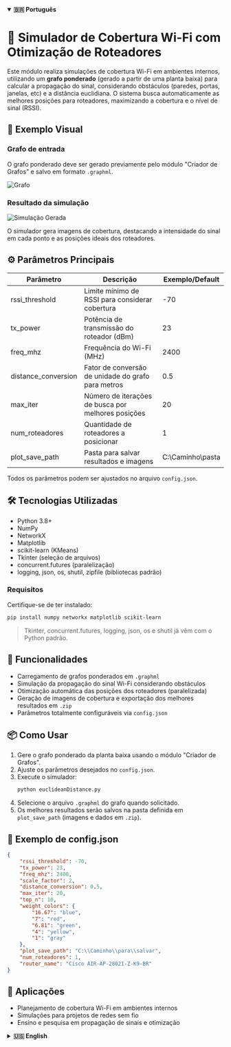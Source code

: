 <details open>
  <summary><strong>🇧🇷 Português</strong></summary>

<h1>📡 Simulador de Cobertura Wi-Fi com Otimização de Roteadores</h1>

Este módulo realiza simulações de cobertura Wi-Fi em ambientes internos, utilizando um **grafo ponderado** (gerado a partir de uma planta baixa) para calcular a propagação do sinal, considerando obstáculos (paredes, portas, janelas, etc) e a distância euclidiana. O sistema busca automaticamente as melhores posições para roteadores, maximizando a cobertura e o nível de sinal (RSSI).

## 📌 Exemplo Visual

### Grafo de entrada

O grafo ponderado deve ser gerado previamente pelo módulo "Criador de Grafos" e salvo em formato `.graphml`.

![Grafo](https://github.com/LazaroJPR/TCC/blob/main/Dados/Grafos/Salas%20Pequenas.png)

### Resultado da simulação

![Simulação Gerada](https://github.com/LazaroJPR/TCC/blob/main/Dados/Simulações/simulacao.png)

O simulador gera imagens de cobertura, destacando a intensidade do sinal em cada ponto e as posições ideais dos roteadores.

## ⚙️ Parâmetros Principais

| Parâmetro           | Descrição                                              | Exemplo/Default      |
|---------------------|--------------------------------------------------------|----------------------|
| rssi_threshold      | Limite mínimo de RSSI para considerar cobertura        | -70                  |
| tx_power            | Potência de transmissão do roteador (dBm)              | 23                   |
| freq_mhz            | Frequência do Wi-Fi (MHz)                              | 2400                 |
| distance_conversion | Fator de conversão de unidade do grafo para metros     | 0.5                  |
| max_iter            | Número de iterações de busca por melhores posições     | 20                   |
| num_roteadores      | Quantidade de roteadores a posicionar                  | 1                    |
| plot_save_path      | Pasta para salvar resultados e imagens                 | C:\\Caminho\\pasta   |

Todos os parâmetros podem ser ajustados no arquivo `config.json`.

## 🛠️ Tecnologias Utilizadas

- Python 3.8+
- NumPy
- NetworkX
- Matplotlib
- scikit-learn (KMeans)
- Tkinter (seleção de arquivos)
- concurrent.futures (paralelização)
- logging, json, os, shutil, zipfile (bibliotecas padrão)

### Requisitos

Certifique-se de ter instalado:
```bash
pip install numpy networkx matplotlib scikit-learn
```
> Tkinter, concurrent.futures, logging, json, os e shutil já vêm com o Python padrão.

## 🚀 Funcionalidades

- Carregamento de grafos ponderados em `.graphml`
- Simulação da propagação do sinal Wi-Fi considerando obstáculos
- Otimização automática das posições dos roteadores (paralelizada)
- Geração de imagens de cobertura e exportação dos melhores resultados em `.zip`
- Parâmetros totalmente configuráveis via `config.json`

## 📦 Como Usar

1. Gere o grafo ponderado da planta baixa usando o módulo "Criador de Grafos".
2. Ajuste os parâmetros desejados no `config.json`.
3. Execute o simulador:
   ```bash
   python euclideanDistance.py
   ```
4. Selecione o arquivo `.graphml` do grafo quando solicitado.
5. Os melhores resultados serão salvos na pasta definida em `plot_save_path` (imagens e dados em `.zip`).

## 📝 Exemplo de config.json

```json
{
    "rssi_threshold": -70,
    "tx_power": 23,
    "freq_mhz": 2400,
    "scale_factor": 2,
    "distance_conversion": 0.5,
    "max_iter": 20,
    "top_n": 10,
    "weight_colors": {
        "16.67": "blue",
        "7": "red",
        "6.81": "green",
        "4": "yellow",
        "1": "gray"
    },
    "plot_save_path": "C:\\Caminho\\para\\salvar",
    "num_roteadores": 1,
    "router_name": "Cisco AIR-AP-2802I-Z-K9-BR"
}
```

## 🎯 Aplicações

- Planejamento de cobertura Wi-Fi em ambientes internos
- Simulações para projetos de redes sem fio
- Ensino e pesquisa em propagação de sinais e otimização

</details>

<details>
  <summary><strong>🇺🇸 English</strong></summary>

<h1>📡 Wi-Fi Coverage Simulator with Router Optimization</h1>

This module simulates indoor Wi-Fi coverage using a **weighted graph** (generated from a floor plan) to calculate signal propagation, considering obstacles (walls, doors, windows, etc.) and Euclidean distance. The system automatically searches for the best router positions to maximize coverage and signal strength (RSSI).

## 📌 Visual Example

### Input Graph

The weighted graph must be previously generated by the "Graph Creator" module and saved as `.graphml`.

![Graph](https://github.com/LazaroJPR/TCC/blob/main/Dados/Grafos/Salas%20Pequenas.png)

### Simulation Result

![Generated Simulation](https://github.com/LazaroJPR/TCC/blob/main/Dados/Simulações/simulacao.png)

The simulator generates coverage images, highlighting signal intensity at each point and the optimal router positions.

## ⚙️ Main Parameters

| Parameter           | Description                                         | Example/Default      |
|---------------------|-----------------------------------------------------|----------------------|
| rssi_threshold      | Minimum RSSI to consider coverage                   | -70                  |
| tx_power            | Router transmit power (dBm)                         | 23                   |
| freq_mhz            | Wi-Fi frequency (MHz)                               | 2400                 |
| distance_conversion | Conversion factor from graph unit to meters         | 0.5                  |
| max_iter            | Number of optimization iterations                   | 20                   |
| num_roteadores      | Number of routers to place                          | 1                    |
| plot_save_path      | Folder to save results and images                   | C:\\Path\\to\\save   |

All parameters can be adjusted in `config.json`.

## 🛠️ Technologies Used

- Python 3.8+
- NumPy
- NetworkX
- Matplotlib
- scikit-learn (KMeans)
- Tkinter (file selection)
- concurrent.futures (parallelization)
- logging, json, os, shutil, zipfile (standard libraries)

### Requirements

Make sure you have installed:
```bash
pip install numpy networkx matplotlib scikit-learn
```
> Tkinter, concurrent.futures, logging, json, os and shutil are included in standard Python.

## 🚀 Features

- Load weighted graphs in `.graphml`
- Simulate Wi-Fi signal propagation considering obstacles
- Automatic router position optimization (parallelized)
- Generate coverage images and export best results in `.zip`
- Fully configurable via `config.json`

## 📦 How to Use

1. Generate the weighted graph from the floor plan using the "Graph Creator" module.
2. Adjust desired parameters in `config.json`.
3. Run the simulator:
   ```bash
   python euclideanDistance.py
   ```
4. Select the `.graphml` graph file when prompted.
5. The best results will be saved in the folder defined in `plot_save_path` (images and data in `.zip`).

## 📝 Example config.json

```json
{
    "rssi_threshold": -70,
    "tx_power": 23,
    "freq_mhz": 2400,
    "scale_factor": 2,
    "distance_conversion": 0.5,
    "max_iter": 20,
    "top_n": 10,
    "weight_colors": {
        "16.67": "blue",
        "7": "red",
        "6.81": "green",
        "4": "yellow",
        "1": "gray"
    },
    "plot_save_path": "C:\\Path\\to\\save",
    "num_roteadores": 1,
    "router_name": "Cisco AIR-AP-2802I-Z-K9-BR"
}
```

## 🎯 Applications

- Wi-Fi coverage planning for indoor environments
- Simulations for wireless network projects
- Teaching and research in signal propagation and optimization

</details>
